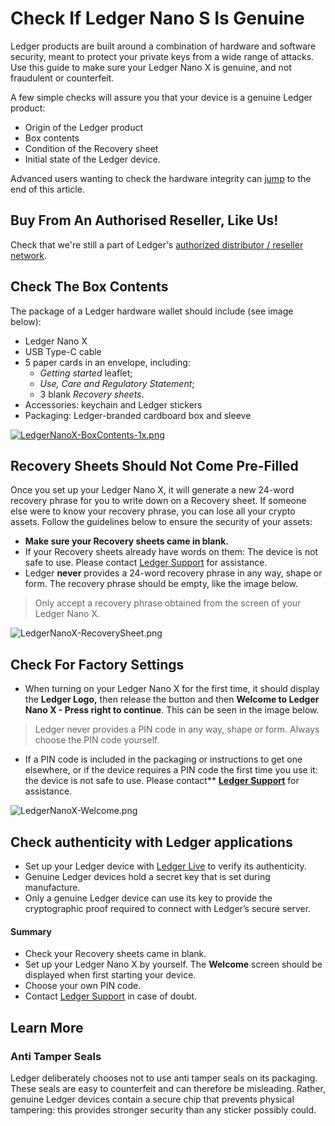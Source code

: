 
<image host>

# Check If Ledger Nano S Is Genuine

Ledger products are built around a combination of hardware and software security, meant to protect your private keys from a wide range of attacks. Use this guide to make sure your Ledger Nano X is genuine, and not fraudulent or counterfeit.

A few simple checks will assure you that your device is a genuine Ledger product:

-   Origin of the Ledger product
-   Box contents
-   Condition of the Recovery sheet
-   Initial state of the Ledger device.

Advanced users wanting to check the hardware integrity can [jump](https://support.ledger.com/hc/en-us/articles/360019010473#h_d3e66427-a745-46c6-b1bf-3b7f52ba8ed4) to the end of this article.

## Buy From An Authorised Reseller, Like Us!

Check that we're still a part of Ledger's [authorized distributor / reseller network](https://www.ledger.com/pages/retailers).

## Check The Box Contents

The package of a Ledger hardware wallet should include (see image below):

-   Ledger Nano X
-   USB Type-C cable
-   5 paper cards in an envelope, including:
    -   _Getting started_ leaflet;
    -   _Use, Care and Regulatory Statement_;
    -   3 blank _Recovery sheets_.
-   Accessories: keychain and Ledger stickers
-   Packaging: Ledger-branded cardboard box and sleeve

[![LedgerNanoX-BoxContents-1x.png](https://support.ledger.com/hc/article_attachments/360027302174/LedgerNanoX-BoxContents-1x.png)](http://cdn.shopify.com/s/files/1/2974/4858/files/Desktop-box-content_2x-min.png)  


## Recovery Sheets Should Not Come Pre-Filled

Once you set up your Ledger Nano X, it will generate a new 24-word recovery phrase for you to write down on a Recovery sheet. If someone else were to know your recovery phrase, you can lose all your crypto assets. Follow the guidelines below to ensure the security of your assets:

-   **Make sure your Recovery sheets came in blank.**
-   If your Recovery sheets  already have words on them: The device is not safe to use. Please contact [Ledger Support](https://support.ledgerwallet.com/hc/en-us/requests/new) for assistance.
-   Ledger **never** provides a 24-word recovery phrase in any way, shape or form. The recovery phrase should be empty, like the image below.

>Only accept a recovery phrase obtained from the screen of your Ledger Nano X.

![LedgerNanoX-RecoverySheet.png](https://support.ledger.com/hc/article_attachments/360028145653/LedgerNanoX-RecoverySheet.png)  

## Check For Factory Settings

-   When turning on your Ledger Nano X for the first time, it should display the **Ledger Logo,** then release the button and then **Welcome to Ledger Nano X - Press right to continue**. This can be seen in the image below.

>Ledger never provides a PIN code in any way, shape or form.  Always choose the PIN code yourself.

-   If a PIN code is included in the packaging or instructions to get one elsewhere, or if the device requires a PIN code the first time you use it: the device is not safe to use. Please contact** [**Ledger Support**](https://support.ledgerwallet.com/hc/en-us/requests/new) for assistance.

![LedgerNanoX-Welcome.png](https://support.ledger.com/hc/article_attachments/360028149793/LedgerNanoX-Welcome.png)

## Check authenticity with Ledger applications

-   Set up your Ledger device with [Ledger Live](https://www.ledger.com/pages/ledger-live) to verify its authenticity.
-   Genuine Ledger devices hold a secret key that is set during manufacture.
-   Only a genuine Ledger device can use its key to provide the cryptographic proof required to connect with Ledger’s secure server.

#### Summary

-   Check your Recovery sheets came in blank.
-   Set up your Ledger Nano X by yourself. The **Welcome** screen should be displayed when first starting your device.
-   Choose your own PIN code.
-   Contact [Ledger Support](https://support.ledgerwallet.com/hc/en-us/requests/new) in case of doubt.

## Learn More

### Anti Tamper Seals

Ledger deliberately chooses not to use anti tamper seals on its packaging. These seals are easy to counterfeit and can therefore be misleading. Rather, genuine Ledger devices contain a secure chip that prevents physical tampering: this provides stronger security than any sticker possibly could.
